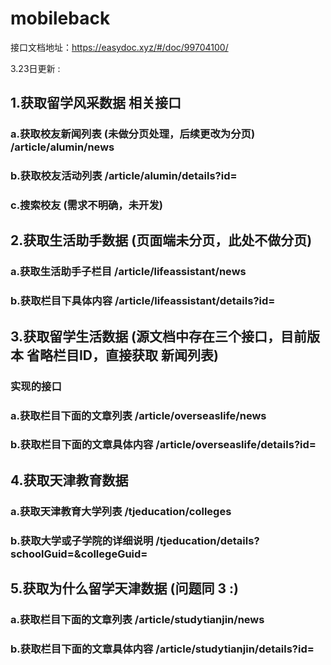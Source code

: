 # mobileback
接口文档地址：https://easydoc.xyz/#/doc/99704100/


3.23日更新 :
## 1.获取留学风采数据 相关接口
  ### a.获取校友新闻列表 (未做分页处理，后续更改为分页) /article/alumin/news
  ### b.获取校友活动列表 /article/alumin/details?id=
  ### c.搜索校友 (需求不明确，未开发)
## 2.获取生活助手数据 (页面端未分页，此处不做分页)
  ### a.获取生活助手子栏目 /article/lifeassistant/news
  ### b.获取栏目下具体内容 /article/lifeassistant/details?id=
## 3.获取留学生活数据 (源文档中存在三个接口，目前版本 省略栏目ID，直接获取 新闻列表)
  ### 实现的接口
  ### a.获取栏目下面的文章列表 /article/overseaslife/news
  ### b.获取栏目下面的文章具体内容 /article/overseaslife/details?id=
## 4.获取天津教育数据
  ### a.获取天津教育大学列表 /tjeducation/colleges
  ### b.获取大学或子学院的详细说明 /tjeducation/details?schoolGuid=&collegeGuid=
## 5.获取为什么留学天津数据 (问题同 3 :)
  ### a.获取栏目下面的文章列表 /article/studytianjin/news
  ### b.获取栏目下面的文章具体内容 /article/studytianjin/details?id=
